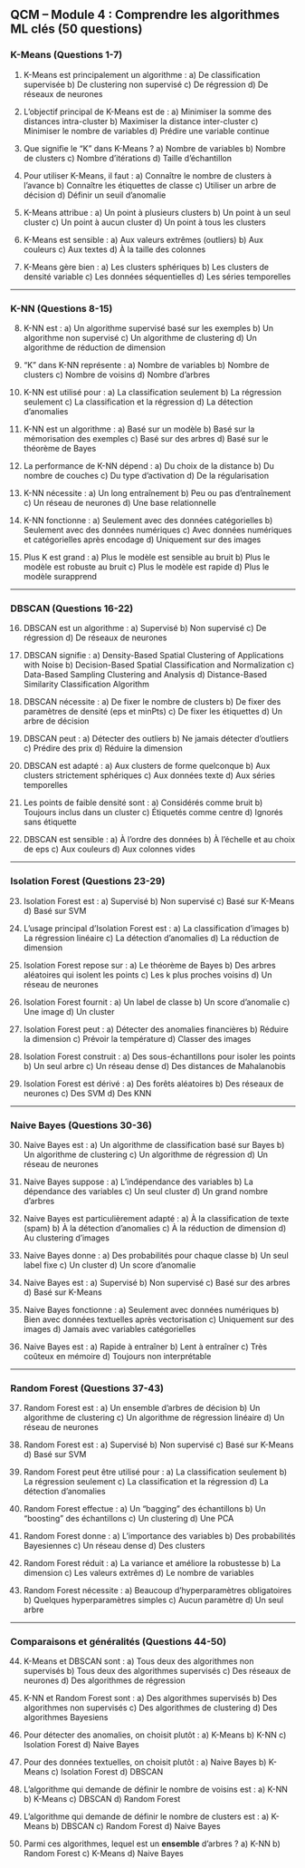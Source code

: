 ## QCM – Module 4 : Comprendre les algorithmes ML clés (50 questions)

### K-Means (Questions 1-7)

1. K-Means est principalement un algorithme :
   a) De classification supervisée
   b) De clustering non supervisé
   c) De régression
   d) De réseaux de neurones

2. L’objectif principal de K-Means est de :
   a) Minimiser la somme des distances intra-cluster
   b) Maximiser la distance inter-cluster
   c) Minimiser le nombre de variables
   d) Prédire une variable continue

3. Que signifie le “K” dans K-Means ?
   a) Nombre de variables
   b) Nombre de clusters
   c) Nombre d’itérations
   d) Taille d’échantillon

4. Pour utiliser K-Means, il faut :
   a) Connaître le nombre de clusters à l’avance
   b) Connaître les étiquettes de classe
   c) Utiliser un arbre de décision
   d) Définir un seuil d’anomalie

5. K-Means attribue :
   a) Un point à plusieurs clusters
   b) Un point à un seul cluster
   c) Un point à aucun cluster
   d) Un point à tous les clusters

6. K-Means est sensible :
   a) Aux valeurs extrêmes (outliers)
   b) Aux couleurs
   c) Aux textes
   d) À la taille des colonnes

7. K-Means gère bien :
   a) Les clusters sphériques
   b) Les clusters de densité variable
   c) Les données séquentielles
   d) Les séries temporelles

---

### K-NN (Questions 8-15)

8. K-NN est :
   a) Un algorithme supervisé basé sur les exemples
   b) Un algorithme non supervisé
   c) Un algorithme de clustering
   d) Un algorithme de réduction de dimension

9. “K” dans K-NN représente :
   a) Nombre de variables
   b) Nombre de clusters
   c) Nombre de voisins
   d) Nombre d’arbres

10. K-NN est utilisé pour :
    a) La classification seulement
    b) La régression seulement
    c) La classification et la régression
    d) La détection d’anomalies

11. K-NN est un algorithme :
    a) Basé sur un modèle
    b) Basé sur la mémorisation des exemples
    c) Basé sur des arbres
    d) Basé sur le théorème de Bayes

12. La performance de K-NN dépend :
    a) Du choix de la distance
    b) Du nombre de couches
    c) Du type d’activation
    d) De la régularisation

13. K-NN nécessite :
    a) Un long entraînement
    b) Peu ou pas d’entraînement
    c) Un réseau de neurones
    d) Une base relationnelle

14. K-NN fonctionne :
    a) Seulement avec des données catégorielles
    b) Seulement avec des données numériques
    c) Avec données numériques et catégorielles après encodage
    d) Uniquement sur des images

15. Plus K est grand :
    a) Plus le modèle est sensible au bruit
    b) Plus le modèle est robuste au bruit
    c) Plus le modèle est rapide
    d) Plus le modèle surapprend

---

### DBSCAN (Questions 16-22)

16. DBSCAN est un algorithme :
    a) Supervisé
    b) Non supervisé
    c) De régression
    d) De réseaux de neurones

17. DBSCAN signifie :
    a) Density-Based Spatial Clustering of Applications with Noise
    b) Decision-Based Spatial Classification and Normalization
    c) Data-Based Sampling Clustering and Analysis
    d) Distance-Based Similarity Classification Algorithm

18. DBSCAN nécessite :
    a) De fixer le nombre de clusters
    b) De fixer des paramètres de densité (eps et minPts)
    c) De fixer les étiquettes
    d) Un arbre de décision

19. DBSCAN peut :
    a) Détecter des outliers
    b) Ne jamais détecter d’outliers
    c) Prédire des prix
    d) Réduire la dimension

20. DBSCAN est adapté :
    a) Aux clusters de forme quelconque
    b) Aux clusters strictement sphériques
    c) Aux données texte
    d) Aux séries temporelles

21. Les points de faible densité sont :
    a) Considérés comme bruit
    b) Toujours inclus dans un cluster
    c) Étiquetés comme centre
    d) Ignorés sans étiquette

22. DBSCAN est sensible :
    a) À l’ordre des données
    b) À l’échelle et au choix de eps
    c) Aux couleurs
    d) Aux colonnes vides

---

### Isolation Forest (Questions 23-29)

23. Isolation Forest est :
    a) Supervisé
    b) Non supervisé
    c) Basé sur K-Means
    d) Basé sur SVM

24. L’usage principal d’Isolation Forest est :
    a) La classification d’images
    b) La régression linéaire
    c) La détection d’anomalies
    d) La réduction de dimension

25. Isolation Forest repose sur :
    a) Le théorème de Bayes
    b) Des arbres aléatoires qui isolent les points
    c) Les k plus proches voisins
    d) Un réseau de neurones

26. Isolation Forest fournit :
    a) Un label de classe
    b) Un score d’anomalie
    c) Une image
    d) Un cluster

27. Isolation Forest peut :
    a) Détecter des anomalies financières
    b) Réduire la dimension
    c) Prévoir la température
    d) Classer des images

28. Isolation Forest construit :
    a) Des sous-échantillons pour isoler les points
    b) Un seul arbre
    c) Un réseau dense
    d) Des distances de Mahalanobis

29. Isolation Forest est dérivé :
    a) Des forêts aléatoires
    b) Des réseaux de neurones
    c) Des SVM
    d) Des KNN

---

### Naive Bayes (Questions 30-36)

30. Naive Bayes est :
    a) Un algorithme de classification basé sur Bayes
    b) Un algorithme de clustering
    c) Un algorithme de régression
    d) Un réseau de neurones

31. Naive Bayes suppose :
    a) L’indépendance des variables
    b) La dépendance des variables
    c) Un seul cluster
    d) Un grand nombre d’arbres

32. Naive Bayes est particulièrement adapté :
    a) À la classification de texte (spam)
    b) À la détection d’anomalies
    c) À la réduction de dimension
    d) Au clustering d’images

33. Naive Bayes donne :
    a) Des probabilités pour chaque classe
    b) Un seul label fixe
    c) Un cluster
    d) Un score d’anomalie

34. Naive Bayes est :
    a) Supervisé
    b) Non supervisé
    c) Basé sur des arbres
    d) Basé sur K-Means

35. Naive Bayes fonctionne :
    a) Seulement avec données numériques
    b) Bien avec données textuelles après vectorisation
    c) Uniquement sur des images
    d) Jamais avec variables catégorielles

36. Naive Bayes est :
    a) Rapide à entraîner
    b) Lent à entraîner
    c) Très coûteux en mémoire
    d) Toujours non interprétable

---

### Random Forest (Questions 37-43)

37. Random Forest est :
    a) Un ensemble d’arbres de décision
    b) Un algorithme de clustering
    c) Un algorithme de régression linéaire
    d) Un réseau de neurones

38. Random Forest est :
    a) Supervisé
    b) Non supervisé
    c) Basé sur K-Means
    d) Basé sur SVM

39. Random Forest peut être utilisé pour :
    a) La classification seulement
    b) La régression seulement
    c) La classification et la régression
    d) La détection d’anomalies

40. Random Forest effectue :
    a) Un “bagging” des échantillons
    b) Un “boosting” des échantillons
    c) Un clustering
    d) Une PCA

41. Random Forest donne :
    a) L’importance des variables
    b) Des probabilités Bayesiennes
    c) Un réseau dense
    d) Des clusters

42. Random Forest réduit :
    a) La variance et améliore la robustesse
    b) La dimension
    c) Les valeurs extrêmes
    d) Le nombre de variables

43. Random Forest nécessite :
    a) Beaucoup d’hyperparamètres obligatoires
    b) Quelques hyperparamètres simples
    c) Aucun paramètre
    d) Un seul arbre

---

### Comparaisons et généralités (Questions 44-50)

44. K-Means et DBSCAN sont :
    a) Tous deux des algorithmes non supervisés
    b) Tous deux des algorithmes supervisés
    c) Des réseaux de neurones
    d) Des algorithmes de régression

45. K-NN et Random Forest sont :
    a) Des algorithmes supervisés
    b) Des algorithmes non supervisés
    c) Des algorithmes de clustering
    d) Des algorithmes Bayesiens

46. Pour détecter des anomalies, on choisit plutôt :
    a) K-Means
    b) K-NN
    c) Isolation Forest
    d) Naive Bayes

47. Pour des données textuelles, on choisit plutôt :
    a) Naive Bayes
    b) K-Means
    c) Isolation Forest
    d) DBSCAN

48. L’algorithme qui demande de définir le nombre de voisins est :
    a) K-NN
    b) K-Means
    c) DBSCAN
    d) Random Forest

49. L’algorithme qui demande de définir le nombre de clusters est :
    a) K-Means
    b) DBSCAN
    c) Random Forest
    d) Naive Bayes

50. Parmi ces algorithmes, lequel est un **ensemble** d’arbres ?
    a) K-NN
    b) Random Forest
    c) K-Means
    d) Naive Bayes

